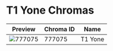 # T1 Yone Chromas

| Preview | Chroma ID | Name |
|---------|-----------|------|
| ![777075](https://raw.communitydragon.org/latest/plugins/rcp-be-lol-game-data/global/default/v1/champion-chroma-images/777/777075.png) | 777075 | T1 Yone |
 
